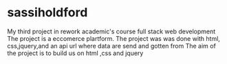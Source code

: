 # sassiholdford
My third project in rework academic's  course full stack web development
The project is a eccomerce plartform.
The project was was done with html, css,jquery,and an api url where data are send and gotten from
The aim of the project is to build us on html ,css and jquery 
